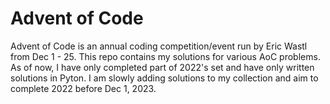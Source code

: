# Advent of Code

Advent of Code is an annual coding competition/event run by Eric Wastl from Dec 
1 - 25. This repo contains my solutions for various AoC problems. As of now, I
have only completed part of 2022's set and have only written solutions in
Pyton. I am slowly adding solutions to my collection and aim to complete 2022
before Dec 1, 2023.